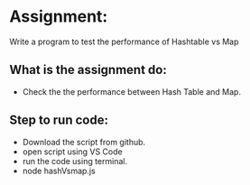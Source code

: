 # Assignment:
Write a program to test the performance of Hashtable vs Map

## What is the assignment do:

- Check the the performance between Hash Table and Map.

 ## Step to run code:
  - Download the script from github.
  - open script using VS Code
  - run the code using terminal.
  - node hashVsmap.js

